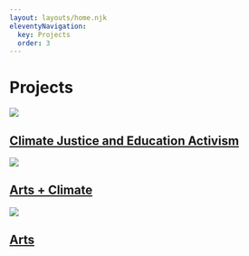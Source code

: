 ```yaml
---
layout: layouts/home.njk
eleventyNavigation:
  key: Projects
  order: 3
---
```

# Projects

<div class="grid grid-cols-1 md:grid-cols-2 gap-4">
    <div>
    <a href="/projects/climate-justice-education-activism">
    <img src="https://placehold.co/600x400/orange/white" />
    <h2>Climate Justice and Education Activism</h2>
    </a>
    </div>
    <div>
    <a href="/projects/arts-and-climate">
     <img class="block" src="https://placehold.co/600x400/blue/white" />
     <h2>Arts + Climate</h2>
    </div>
    <div>
    <a href="/projects/arts">
     <img src="https://placehold.co/600x400/green/white" />
     <h2>Arts</h2>
    </div>
</div>
